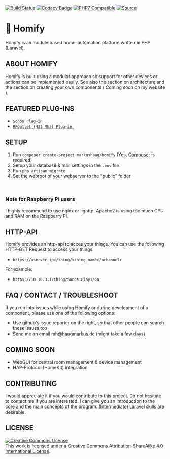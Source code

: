 [![Build Status](https://travis-ci.org/markushaug/homify.svg?branch=master)](https://travis-ci.org/markushaug/homify)
[![Codacy Badge](https://api.codacy.com/project/badge/Grade/caf921d27ed94b68b821792bd952fb62)](https://www.codacy.com/app/markushaug/homify?utm_source=github.com&amp;utm_medium=referral&amp;utm_content=markushaug/homify&amp;utm_campaign=Badge_Grade)
[![PHP7 Compatible](https://img.shields.io/badge/php-7-green.svg?style=flat-square)](https://packagist.org/packages/markushaug/homify)
[![Source](http://img.shields.io/badge/source-markushaug/homify-green.svg?style=flat-square)](https://github.com/markushaug/homify)


# 🏡 Homify
Homify is an module based home-automation platform written in PHP (Laravel).

## ABOUT HOMIFY
Homify is built using a modular approach so support for other devices or actions can be implemented easily. See also the section on architecture and the section on creating your own components ( Coming soon on my website ).

## FEATURED PLUG-INS

- <a href="https://github.com/markushaug/homify-sonos">```Sonos Plug-in```</a>
- <a href="https://github.com/markushaug/homify-rfoutlet">```RFOutlet (433 Mhz) Plug-in ```</a>

## SETUP

1. Run ```composer create-project markushaug/homify``` (Yes, <a href="https://getcomposer.org/">Composer</a> is required)
2. Setup your database & mail settings in the ```.env``` file
4. Run ```php artisan migrate```
5. Set the webroot of your webserver to the "public" folder
<br>

### Note for Raspberry Pi users
I highly recommend to use nginx or lighttp. Apache2 is using too much CPU and RAM on the Raspberry PI.

## HTTP-API
Homify provides an http-api to acces your things.
You can use the following HTTP-GET Request to access your things:

- ```https://<server_ip>/thing/<thing_name>/<channel>```

For example:
- ```https://10.10.3.1/thing/Sonos:Play1/on``` 

## FAQ / CONTACT / TROUBLESHOOT
If you run into issues while using Homify or during development of a component, please use one of the following options:

- Use github's issue reporter on the right, so that other people can search these issues too
- Send me an email <a href="mailto:mh@haugmarkus.de">mh@haugmarkus.de</a> (might take a few days)


## COMING SOON
- WebGUI for central room management & device management
- HAP-Protocol (HomeKit) integration

## CONTRIBUTING
I would appreciate it if you would contribute to this project.
Do not hesitate to contact me if you are interested. I can give you an introduction to the core and the main concepts of the program. (Intermediate) Laravel skills are desirable.

## LICENSE
<a rel="license" href="http://creativecommons.org/licenses/by-sa/4.0/"><img alt="Creative Commons License" style="border-width:0" src="https://i.creativecommons.org/l/by-sa/4.0/88x31.png" /></a><br />This work is licensed under a <a rel="license" href="http://creativecommons.org/licenses/by-sa/4.0/">Creative Commons Attribution-ShareAlike 4.0 International License</a>.




